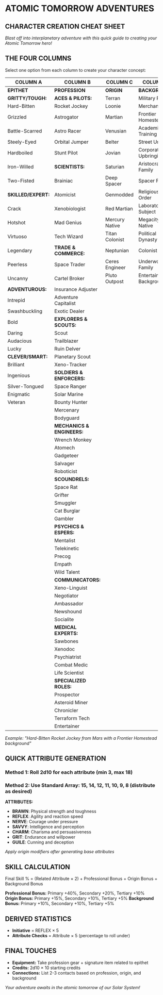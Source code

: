 # ATOMIC TOMORROW ADVENTURES

## CHARACTER CREATION CHEAT SHEET

*Blast off into interplanetary adventure with this quick guide to creating your Atomic Tomorrow hero!*

## THE FOUR COLUMNS

Select one option from each column to create your character concept:

| COLUMN A                  | COLUMN B                         | COLUMN C         | COLUMN D                 |
| ------------------------- | -------------------------------- | ---------------- | ------------------------ |
| **EPITHET**         | **PROFESSION**             | **ORIGIN** | **BACKGROUND**     |
| **GRITTY/TOUGH:**   | **ACES & PILOTS:**         | Terran           | Military Family          |
| Hard-Bitten               | Rocket Jockey                    | Loonie           | Merchant Clan            |
| Grizzled                  | Astrogator                       | Martian          | Frontier Homestead       |
| Battle-Scarred            | Astro Racer                      | Venusian         | Academic Training        |
| Steely-Eyed               | Orbital Jumper                   | Belter           | Street Urchin            |
| Hardboiled                | Stunt Pilot                      | Jovian           | Corporate Upbringing     |
| Iron-Willed               | **SCIENTISTS:**            | Saturian         | Aristocratic Family      |
| Two-Fisted                | Brainiac                         | Deep Spacer      | Spacer Family            |
| **SKILLED/EXPERT:** | Atomicist                        | Genmodded        | Religious Order          |
| Crack                     | Xenobiologist                    | Red Martian      | Laboratory Subject       |
| Hotshot                   | Mad Genius                       | Mercury Native   | Megacity Native          |
| Virtuoso                  | Tech Wizard                      | Titan Colonist   | Political Dynasty        |
| Legendary                 | **TRADE & COMMERCE:**      | Neptunian        | Colonist Child           |
| Peerless                  | Space Trader                     | Ceres Engineer   | Underworld Family        |
| Uncanny                   | Cartel Broker                    | Pluto Outpost    | Entertainment Background |
| **ADVENTUROUS:**    | Insurance Adjuster               |                  |                          |
| Intrepid                  | Adventure Capitalist             |                  |                          |
| Swashbuckling             | Exotic Dealer                    |                  |                          |
| Bold                      | **EXPLORERS & SCOUTS:**    |                  |                          |
| Daring                    | Scout                            |                  |                          |
| Audacious                 | Trailblazer                      |                  |                          |
| Lucky                     | Ruin Delver                      |                  |                          |
| **CLEVER/SMART:**   | Planetary Scout                  |                  |                          |
| Brilliant                 | Xeno-Tracker                     |                  |                          |
| Ingenious                 | **SOLDIERS & ENFORCERS:**  |                  |                          |
| Silver-Tongued            | Space Ranger                     |                  |                          |
| Enigmatic                 | Solar Marine                     |                  |                          |
| Veteran                   | Bounty Hunter                    |                  |                          |
|                           | Mercenary                        |                  |                          |
|                           | Bodyguard                        |                  |                          |
|                           | **MECHANICS & ENGINEERS:** |                  |                          |
|                           | Wrench Monkey                    |                  |                          |
|                           | Atomech                          |                  |                          |
|                           | Gadgeteer                        |                  |                          |
|                           | Salvager                         |                  |                          |
|                           | Roboticist                       |                  |                          |
|                           | **SCOUNDRELS:**            |                  |                          |
|                           | Space Rat                        |                  |                          |
|                           | Grifter                          |                  |                          |
|                           | Smuggler                         |                  |                          |
|                           | Cat Burglar                      |                  |                          |
|                           | Gambler                          |                  |                          |
|                           | **PSYCHICS & ESPERS:**     |                  |                          |
|                           | Mentalist                        |                  |                          |
|                           | Telekinetic                      |                  |                          |
|                           | Precog                           |                  |                          |
|                           | Empath                           |                  |                          |
|                           | Wild Talent                      |                  |                          |
|                           | **COMMUNICATORS:**         |                  |                          |
|                           | Xeno-Linguist                    |                  |                          |
|                           | Negotiator                       |                  |                          |
|                           | Ambassador                       |                  |                          |
|                           | Newshound                        |                  |                          |
|                           | Socialite                        |                  |                          |
|                           | **MEDICAL EXPERTS:**       |                  |                          |
|                           | Sawbones                         |                  |                          |
|                           | Xenodoc                          |                  |                          |
|                           | Psychiatrist                     |                  |                          |
|                           | Combat Medic                     |                  |                          |
|                           | Life Scientist                   |                  |                          |
|                           | **SPECIALIZED ROLES:**     |                  |                          |
|                           | Prospector                       |                  |                          |
|                           | Asteroid Miner                   |                  |                          |
|                           | Chronicler                       |                  |                          |
|                           | Terraform Tech                   |                  |                          |
|                           | Entertainer                      |                  |                          |

*Example: "Hard-Bitten Rocket Jockey from Mars with a Frontier Homestead background"*

## QUICK ATTRIBUTE GENERATION

### Method 1: Roll 2d10 for each attribute (min 3, max 18)

### Method 2: Use Standard Array: 15, 14, 12, 11, 10, 9, 8 (distribute as desired)

**ATTRIBUTES:**

- **BRAWN**: Physical strength and toughness
- **REFLEX**: Agility and reaction speed
- **NERVE**: Courage under pressure
- **SAVVY**: Intelligence and perception
- **CHARM**: Charisma and persuasiveness
- **GRIT**: Endurance and willpower
- **GUILE**: Cunning and deception

*Apply origin modifiers after generating base attributes*

## SKILL CALCULATION

Final Skill % = (Related Attribute × 2) + Professional Bonus + Origin Bonus + Background Bonus

**Professional Bonus:** Primary +40%, Secondary +20%, Tertiary +10%
**Origin Bonus:** Primary +15%, Secondary +10%, Tertiary +5%
**Background Bonus:** Primary +10%, Secondary +10%, Tertiary +5%

## DERIVED STATISTICS

- **Initiative** = REFLEX × 5
- **Attribute Checks** = Attribute × 5 (percentage to roll under)

## FINAL TOUCHES

- **Equipment:** Take profession gear + signature item related to epithet
- **Credits:** 2d10 × 10 starting credits
- **Connections:** List 2-3 contacts based on profession, origin, and background

*Your adventure awaits in the atomic tomorrow of our Solar System!*
